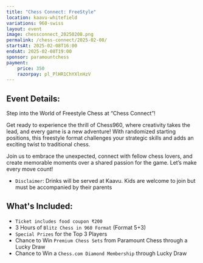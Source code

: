 ```yaml
---
title: "Chess Connect: FreeStyle"
location: kaavu-whitefield
variations: 960-swiss
layout: event
image: chessconnect_20250208.png
permalink: /chess-connect/2025-02-08/
startsAt: 2025-02-08T16:00
endsAt: 2025-02-08T19:00
sponsor: paramountchess
payment:
    price: 350
    razorpay: pl_PlHR1ChYXlnHzV
---
```

## Event Details:

Step into the World of Freestyle Chess at “Chess Connect”!

Get ready to experience the thrill of Chess960, where creativity takes the lead, and every game is a new adventure! With randomized starting positions, this freestyle format challenges your strategic skills and adds an exciting twist to traditional chess.

Join us to embrace the unexpected, connect with fellow chess lovers, and create memorable moments over a shared passion for the game. Let’s make every move count!

- `Disclaimer`: Drinks will be served at Kaavu. Kids are welcome to join but must be accompanied by their parents


## What's Included:
- `Ticket includes food coupon ₹200`
- 3 Hours of `Blitz Chess in 960 Format` (Format 5+3)
- `Special Prizes` for the Top 3 Players
- Chance to Win `Premium Chess Sets` from Paramount Chess through a Lucky Draw
- Chance to Win a `Chess.com Diamond Membership` through Lucky Draw
